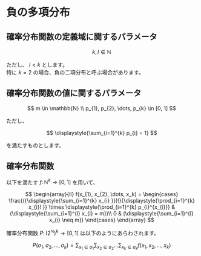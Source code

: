 # 負の多項分布

## 確率分布関数の定義域に関するパラメータ
$$
k, l \in \mathbb{N}
$$

ただし、 $l \lt k$ とします。  
特に $k=2$ の場合、負の二項分布と呼ぶ場合があります。

## 確率分布関数の値に関するパラメータ
$$
m \in \mathbb{N} \\
p_{1}, p_{2}, \dots, p_{k} \in [0, 1]
$$

ただし、

$$
\displaystyle{\sum_{i=1}^{k} p_{i} = 1}
$$

を満たすものとします。

## 確率分布関数
以下を満たす $f \colon \mathbb{N}^{k} \rightarrow [0, 1]$ を用いて、

$$
\begin{array}{ll}
f(x_{1}, x_{2}, \dots, x_k) = 
\begin{cases}
\frac{({\displaystyle{\sum_{i=1}^{k} x_{i} }})!}{\displaystyle{\prod_{i=1}^{k} x_{i}! }} \times \displaystyle{\prod_{i=1}^{k} p_{i}^{x_{i}}} & (\displaystyle{\sum_{i=1}^{l} x_{i} = m})\\
0 & (\displaystyle{\sum_{i=1}^{l} x_{i} \neq m})
\end{cases}
\end{array}
$$

確率分布関数 $P \colon (2^{\mathbb{N}})^{k} \rightarrow [0, 1]$ は以下のようにあらわされます。

$$
P(\sigma_{1}, \sigma_{2}, \dots, \sigma_{k}) = \displaystyle{\sum_{x_{1} \in \sigma_{1}}\sum_{x_{2} \in \sigma_{2}} \dots \sum_{x_{k} \in \sigma_{k}} f(x_{1}, x_{2}, \dots, x_{k})}
$$
